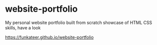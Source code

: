 # website-portfolio
My personal website portfolio built from scratch showcase of HTML CSS skills, have a look

https://funkateer.github.io/website-portfolio
